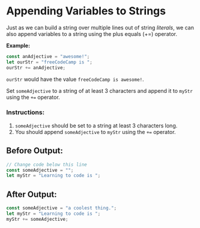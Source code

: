 # Appending Variables to Strings

Just as we can build a string over multiple lines out of string _literals_, we can also append variables to a string using the plus equals (+=) operator.

**Example:**
```javascript
const anAdjective = "awesome!";
let ourStr = "freeCodeCamp is ";
ourStr += anAdjective;
```

`ourStr` would have the value `freeCodeCamp is awesome!`.

Set `someAdjective` to a string of at least 3 characters and append it to `myStr` using the `+=` operator.

### Instructions:
1. `someAdjective` should be set to a string at least 3 characters long.
2. You should append `someAdjective` to `myStr` using the `+=` operator.


## Before Output:
```javascript
// Change code below this line
const someAdjective = "";
let myStr = "Learning to code is ";
```

## After Output:
```javascript
const someAdjective = "a coolest thing.";
let myStr = "Learning to code is ";
myStr += someAdjective;
```